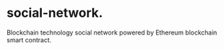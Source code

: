 # social-network.
Blockchain technology social network powered by Ethereum blockchain smart contract.
